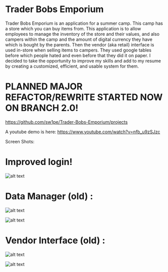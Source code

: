 # Trader Bobs Emporium

Trader Bobs Emporium is an application for a summer camp. This camp has a store which you can buy items from. This application is to allow employees to manage the inventory of the store and their values, and also campers within the camp and the amount of digital currency they have which is bought by the parents. Then the vendor (aka retail) interface is used in-store when selling items to campers. They used google tables before which people hated and even before that they did it on paper. I decided to take the opportunity to improve my skills and add to my resume by creating a customized, efficient, and usable system for them.﻿
# PLANNED MAJOR REFACTOR/REWRITE STARTED NOW ON BRANCH 2.0! 


https://github.com/sw1pe/Trader-Bobs-Emporium/projects

A youtube demo is here: https://www.youtube.com/watch?v=nfb_u9zSJzc

Screen Shots:

# Improved login!

![alt text](https://github.com/sw1pe/Trader-Bobs-Emporium/blob/2.0/Images/Login.PNG)

# Data Manager (old) :

![alt text](https://github.com/sw1pe/Trader-Bobs-Emporium/blob/master/Screen%20Shots/itemTableSelected.PNG)

![alt text](https://github.com/sw1pe/Trader-Bobs-Emporium/blob/master/Screen%20Shots/accountTable.PNG)

# Vendor Interface (old) :

![alt text](https://github.com/sw1pe/Trader-Bobs-Emporium/blob/master/Screen%20Shots/NewCheckoutVendor.PNG)

![alt text](https://github.com/sw1pe/Trader-Bobs-Emporium/blob/master/Screen%20Shots/NewVendor.PNG)
